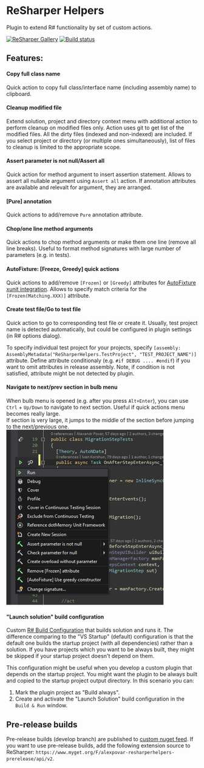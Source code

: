 # ReSharper Helpers
Plugin to extend R# functionality by set of custom actions.

[![ReSharper Gallery](https://img.shields.io/badge/resharper_gallery-v5.2-lightgray.svg)](https://resharper-plugins.jetbrains.com/packages/AlexPovar.ReSharperHelpers/)
[![Build status](https://ci.appveyor.com/api/projects/status/5n8xemx7o9wn32nh?svg=true)](https://ci.appveyor.com/project/Zvirja/resharperhelpers)

## Features:

#### Copy full class name
Quick action to copy full class/interface name (including assembly name) to clipboard.

#### Cleanup modified file
Extend solution, project and directory context menu with additional action to perform cleanup on modified files only. Action uses git to get list of the modified files. All the dirty files (indexed and non-indexed) are included. If you select project or directory (or multiple ones simultaneously), list of files to cleanup is limited to the appropriate scope.

#### Assert parameter is not null/Assert all
Quick action for method argument to insert assertion statement. Allows to assert all nullable argument using `Assert all` action.
If annotation attributes are available and relevalt for argument, they are arranged.

#### [Pure] annotation
Quick actions to add/remove `Pure` annotation attribute.

#### Chop/one line method arguments
Quick actions to chop method arguments or make them one line (remove all line breaks).
Useful to format method signatures with large number of parameters (e.g. in tests).

#### AutoFixture: [Freeze, Greedy] quick actions
Quick actions to add/remove `[Frozen]` or `[Greedy]` attributes for [AutoFixture xunit integration](https://github.com/AutoFixture/AutoFixture). Allows to specify match criteria for the `[Frozen(Matching.XXX)]` attribute.

#### Create test file/Go to test file
Quick action to go to corresponding test file or create it. Usually, test project name is detected automatically, but could be configured in plugin settings (in R# options dialog). 

To specify individual test project for your projects, specify `[assembly: AssemblyMetadata("ReSharperHelpers.TestProject", "TEST_PROJECT_NAME")]` attribute. Define attribute conditionaly (e.g. `#if DEBUG .... #endif`) if you want to omit attributes in release assembly. Note, if condition is not satisfied, attribute might be not detected by plugin.

#### Navigate to next/prev section in bulb menu
When bulb menu is opened (e.g. after you press `Alt+Enter`), you can use `Ctrl` + `Up/Down` to navigate to next section. Useful if quick actions menu becomes really large.  
If section is very large, it jumps to the middle of the section before jumping to the next/previous one.
![Preview](doc/NavigateToNextPrevSection.gif)

#### "Launch solution" build configuration
Custom [R# Build Configuration](https://blog.jetbrains.com/dotnet/2015/10/15/introducing-resharper-build/) that builds solution and runs it. The difference comparing to the "VS Startup" (default) configuration is that the default one builds the startup project (with all dependencies) rather than a solution. If you have projects which you want to be always built, they might be skipped if your startup project doesn't depend on them.

This configuration might be useful when you develop a custom plugin that depends on the startup project. You might want the plugin to be always built and copied to the startup project output directory. In this scenario you can:

1. Mark the plugin project as "Build always".
2. Create and activate the "Launch Solution" build configuration in the `Build & Run` window.


## Pre-release builds
Pre-release builds (develop branch) are published to [custom nuget feed](https://www.myget.org/feed/alexpovar-resharperhelpers-prerelease/package/nuget/AlexPovar.ReSharperHelpers). If you want to use pre-release builds, add the following extension source to ReSharper: `https://www.myget.org/F/alexpovar-resharperhelpers-prerelease/api/v2`.
